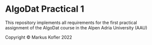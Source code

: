 # AlgoDat Practical 1

This repository implements all requirements for the first practical assignment of the AlgoDat course in the Alpen Adria University (AAU) 

Copyright &copy; Markus Kofler 2022
